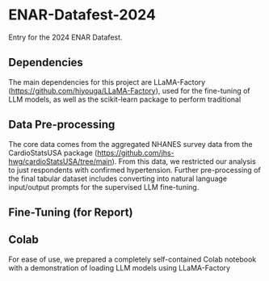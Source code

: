 # ENAR-Datafest-2024

Entry for the 2024 ENAR Datafest. 

## Dependencies 

The main dependencies for this project are LLaMA-Factory (https://github.com/hiyouga/LLaMA-Factory), used for the fine-tuning of LLM models, as well as the scikit-learn package to perform traditional 

## Data Pre-processing

The core data comes from the aggregated NHANES survey data from the CardioStatsUSA package (https://github.com/jhs-hwg/cardioStatsUSA/tree/main). From this data, we restricted our analysis to just respondents with confirmed hypertension. Further pre-processing of the final tabular dataset includes converting into natural language input/output prompts for the supervised LLM fine-tuning. 

## Fine-Tuning (for Report)


## Colab 
For ease of use, we prepared a completely self-contained Colab notebook with a demonstration of loading LLM models using LLaMA-Factory 
